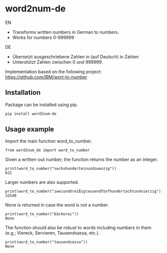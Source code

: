 # word2num-de
EN
- Transforms written numbers in German to numbers.
- Works for numbers 0-999999

DE
- Übersetzt ausgeschriebene Zahlen in (auf Deutsch) in Zahlen
- Unterstützt Zahlen zwischen 0 und 999999.

Implementation based on the following project: https://github.com/IBM/wort-to-number

## Installation

Package can be installed using pip.

```bash
pip install word2num-de
```

## Usage example

Import the main function word_to_number.

```
from word2num_de import word_to_number
```

Given a written-out number, the function returns the number as an integer.

```
print(word_to_number("sechshunderteinundzwanzig"))
621
```

Larger numbers are also supported.

```
print(word_to_number("zweiunddreißigtausendfünfhundertachtundvierzig"))
32548
```

None is returned in case the word is not a number.

```
print(word_to_number("bäckerei"))
None
```

The function should also be robust to words including numbers in them (e.g.; Viereck, Servieren, Tausendsassa, etc.).

```
print(word_to_number("tausendsassa"))
None
```


